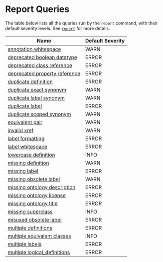 # Report Queries

The table below lists all the queries run by the `report` command,
with their default severity levels.
See [`report`](../report) for more details.

| Name  | Default Severity
|-------|-------------------
| [annotation whitespace](annotation_whitespace)  | WARN
| [deprecated boolean datatype](deprecated_boolean_datatype)  | ERROR
| [deprecated class reference](deprecated_class_reference)  | ERROR
| [deprecated property reference](deprecated_property_reference)  | ERROR
| [duplicate definition](duplicate_definition)  | ERROR
| [duplicate exact synonym](duplicate_exact_synonym)  | WARN
| [duplicate label synonym](duplicate_label_synonym)  | WARN
| [duplicate label](duplicate_label)  | ERROR
| [duplicate scoped synonym](duplicate_scoped_synonym)  | WARN
| [equivalent pair](equivalent_pair)  | WARN
| [invalid xref](invalid_xref)  | WARN
| [label formatting](label_formatting)  | ERROR
| [label whitespace](label_whitespace)  | ERROR
| [lowercase definition](lowercase_definition)  | INFO
| [missing definition](missing_definition)  | WARN
| [missing label](missing_label)  | ERROR
| [missing obsolete label](missing_obsolete_label)  | WARN
| [missing ontology description](missing_ontology_description)  | ERROR
| [missing ontology license](missing_ontology_license)  | ERROR
| [missing ontology title](missing_ontology_title)  | ERROR
| [missing superclass](missing_superclass)  | INFO
| [misused obsolete label](misused_obsolete_label)  | ERROR
| [multiple definitions](multiple_definitions)  | ERROR
| [multiple equivalent classes](multiple_equivalent_classes)  | INFO
| [multiple labels](multiple_labels)  | ERROR
| [multiple logical_definitions](multiple_logical_definitions)  | ERROR
